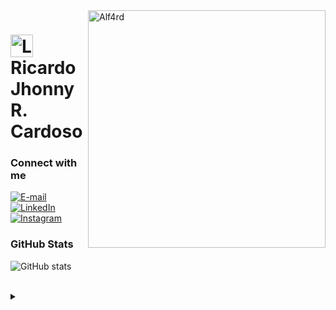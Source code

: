 <img align="right" alt="Alf4rd" height="380" src="https://screensaver123456gamers.on.drv.tw/home/alf4rd.png">

<h1>
    <a href="https://cardosokks.github.io/">
     <img align="center" alt="Logo Alf4rd" width="36px" src="https://screensaver123456gamers.on.drv.tw/home/scorpion.png"></a>
    <span>Ricardo Jhonny R. Cardoso</span>
</h1>

<h3 align="left">Connect with me</h3>

[![E-mail](https://img.shields.io/badge/-Email-000?style=for-the-badge&logo=microsoft-outlook&logoColor=FF00F6&color:FFF)](mailto:ricardo.estudos@hotmail.com)
[![LinkedIn](https://img.shields.io/badge/-LinkedIn-000?style=for-the-badge&logo=linkedin&logoColor=FF00F6&color:FFF)](https://www.linkedin.com/in/cardosokks/)
[![Instagram](https://img.shields.io/badge/-Instagram-000?style=for-the-badge&logo=instagram&logoColor=FF00F6&color:FFF)](https://www.instagram.com/cardosokks/)

<h3 align="left">GitHub Stats</h3>

![GitHub stats](https://github-readme-stats-git-masterrstaa-rickstaa.vercel.app/api?username=cardosokks&hide_title=true&show_icons=true&include_all_commits=false&count_private=true&line_height=25&hide=issues&bg_color=000&title_color=FF00F6&text_color=FFF&border_radius=3&border_color=36123c&icon_color=FF00F6&theme=jolly)

<br>

<details align="left">
  <summary></summary> 

  <div align="right">Made with 🧡💚💜 by <a href="https://github.com/cardosokks">EA</a>.</div>

</details>
